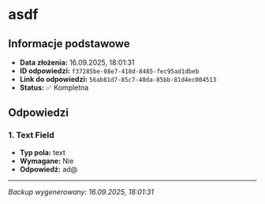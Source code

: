 # asdf

## Informacje podstawowe

- **Data złożenia:** 16.09.2025, 18:01:31
- **ID odpowiedzi:** `f37285be-08e7-418d-8485-fec95ad1dbeb`
- **Link do odpowiedzi:** `56ab81d7-85c7-40da-85bb-81d4ec004513`
- **Status:** ✅ Kompletna

## Odpowiedzi

### 1. Text Field

- **Typ pola:** text
- **Wymagane:** Nie
- **Odpowiedź:** ad@

---

_Backup wygenerowany: 16.09.2025, 18:01:31_